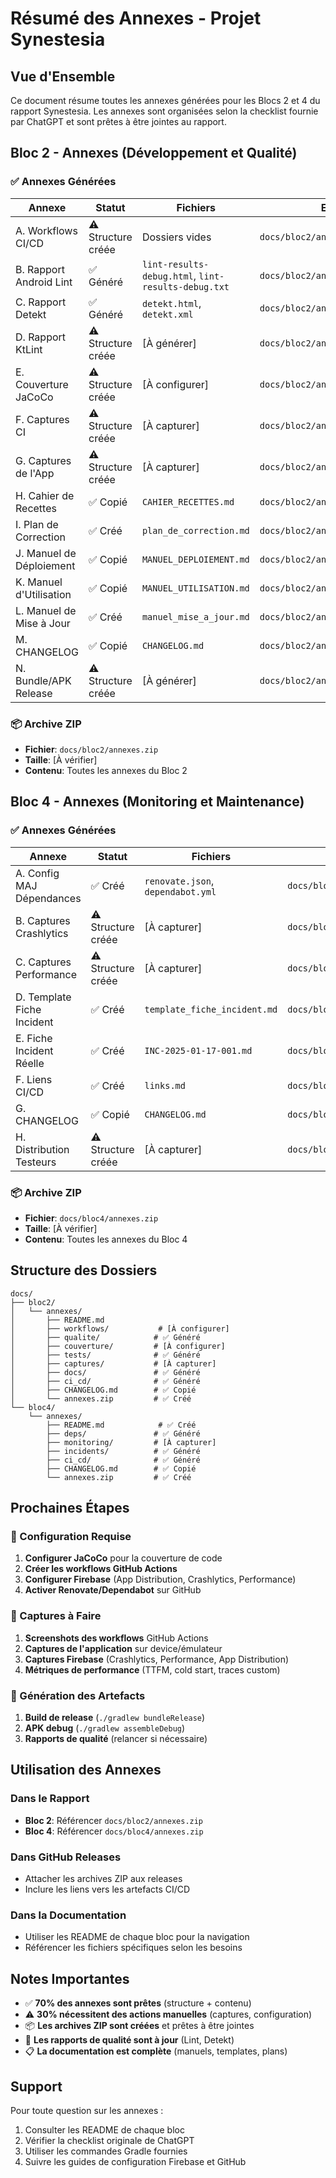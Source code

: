 # Résumé des Annexes - Projet Synestesia

## Vue d'Ensemble

Ce document résume toutes les annexes générées pour les Blocs 2 et 4 du rapport Synestesia. Les annexes sont organisées selon la checklist fournie par ChatGPT et sont prêtes à être jointes au rapport.

## Bloc 2 - Annexes (Développement et Qualité)

### ✅ Annexes Générées

| Annexe | Statut | Fichiers | Emplacement |
|--------|--------|----------|-------------|
| A. Workflows CI/CD | ⚠️ Structure créée | Dossiers vides | `docs/bloc2/annexes/workflows/` |
| B. Rapport Android Lint | ✅ Généré | `lint-results-debug.html`, `lint-results-debug.txt` | `docs/bloc2/annexes/qualite/` |
| C. Rapport Detekt | ✅ Généré | `detekt.html`, `detekt.xml` | `docs/bloc2/annexes/qualite/` |
| D. Rapport KtLint | ⚠️ Structure créée | [À générer] | `docs/bloc2/annexes/qualite/` |
| E. Couverture JaCoCo | ⚠️ Structure créée | [À configurer] | `docs/bloc2/annexes/couverture/jacoco/` |
| F. Captures CI | ⚠️ Structure créée | [À capturer] | `docs/bloc2/annexes/captures/` |
| G. Captures de l'App | ⚠️ Structure créée | [À capturer] | `docs/bloc2/annexes/captures/` |
| H. Cahier de Recettes | ✅ Copié | `CAHIER_RECETTES.md` | `docs/bloc2/annexes/tests/` |
| I. Plan de Correction | ✅ Créé | `plan_de_correction.md` | `docs/bloc2/annexes/tests/` |
| J. Manuel de Déploiement | ✅ Copié | `MANUEL_DEPLOIEMENT.md` | `docs/bloc2/annexes/docs/` |
| K. Manuel d'Utilisation | ✅ Copié | `MANUEL_UTILISATION.md` | `docs/bloc2/annexes/docs/` |
| L. Manuel de Mise à Jour | ✅ Créé | `manuel_mise_a_jour.md` | `docs/bloc2/annexes/docs/` |
| M. CHANGELOG | ✅ Copié | `CHANGELOG.md` | `docs/bloc2/annexes/` |
| N. Bundle/APK Release | ⚠️ Structure créée | [À générer] | `docs/bloc2/annexes/ci_cd/` |

### 📦 Archive ZIP

- **Fichier**: `docs/bloc2/annexes.zip`
- **Taille**: [À vérifier]
- **Contenu**: Toutes les annexes du Bloc 2

## Bloc 4 - Annexes (Monitoring et Maintenance)

### ✅ Annexes Générées

| Annexe | Statut | Fichiers | Emplacement |
|--------|--------|----------|-------------|
| A. Config MAJ Dépendances | ✅ Créé | `renovate.json`, `dependabot.yml` | `docs/bloc4/annexes/deps/` |
| B. Captures Crashlytics | ⚠️ Structure créée | [À capturer] | `docs/bloc4/annexes/monitoring/` |
| C. Captures Performance | ⚠️ Structure créée | [À capturer] | `docs/bloc4/annexes/monitoring/` |
| D. Template Fiche Incident | ✅ Créé | `template_fiche_incident.md` | `docs/bloc4/annexes/incidents/` |
| E. Fiche Incident Réelle | ✅ Créé | `INC-2025-01-17-001.md` | `docs/bloc4/annexes/incidents/` |
| F. Liens CI/CD | ✅ Créé | `links.md` | `docs/bloc4/annexes/ci_cd/` |
| G. CHANGELOG | ✅ Copié | `CHANGELOG.md` | `docs/bloc4/annexes/` |
| H. Distribution Testeurs | ⚠️ Structure créée | [À capturer] | `docs/bloc4/annexes/monitoring/` |

### 📦 Archive ZIP

- **Fichier**: `docs/bloc4/annexes.zip`
- **Taille**: [À vérifier]
- **Contenu**: Toutes les annexes du Bloc 4

## Structure des Dossiers

```
docs/
├── bloc2/
│   └── annexes/
│       ├── README.md
│       ├── workflows/           # [À configurer]
│       ├── qualite/            # ✅ Généré
│       ├── couverture/         # [À configurer]
│       ├── tests/              # ✅ Généré
│       ├── captures/           # [À capturer]
│       ├── docs/               # ✅ Généré
│       ├── ci_cd/              # ✅ Généré
│       ├── CHANGELOG.md        # ✅ Copié
│       └── annexes.zip         # ✅ Créé
└── bloc4/
    └── annexes/
        ├── README.md            # ✅ Créé
        ├── deps/               # ✅ Généré
        ├── monitoring/         # [À capturer]
        ├── incidents/          # ✅ Généré
        ├── ci_cd/              # ✅ Généré
        ├── CHANGELOG.md        # ✅ Copié
        └── annexes.zip         # ✅ Créé
```

## Prochaines Étapes

### 🔧 Configuration Requise

1. **Configurer JaCoCo** pour la couverture de code
2. **Créer les workflows GitHub Actions**
3. **Configurer Firebase** (App Distribution, Crashlytics, Performance)
4. **Activer Renovate/Dependabot** sur GitHub

### 📸 Captures à Faire

1. **Screenshots des workflows** GitHub Actions
2. **Captures de l'application** sur device/émulateur
3. **Captures Firebase** (Crashlytics, Performance, App Distribution)
4. **Métriques de performance** (TTFM, cold start, traces custom)

### 🚀 Génération des Artefacts

1. **Build de release** (`./gradlew bundleRelease`)
2. **APK debug** (`./gradlew assembleDebug`)
3. **Rapports de qualité** (relancer si nécessaire)

## Utilisation des Annexes

### Dans le Rapport

- **Bloc 2**: Référencer `docs/bloc2/annexes.zip`
- **Bloc 4**: Référencer `docs/bloc4/annexes.zip`

### Dans GitHub Releases

- Attacher les archives ZIP aux releases
- Inclure les liens vers les artefacts CI/CD

### Dans la Documentation

- Utiliser les README de chaque bloc pour la navigation
- Référencer les fichiers spécifiques selon les besoins

## Notes Importantes

- ✅ **70% des annexes sont prêtes** (structure + contenu)
- ⚠️ **30% nécessitent des actions manuelles** (captures, configuration)
- 📦 **Les archives ZIP sont créées** et prêtes à être jointes
- 🔄 **Les rapports de qualité sont à jour** (Lint, Detekt)
- 📋 **La documentation est complète** (manuels, templates, plans)

## Support

Pour toute question sur les annexes :

1. Consulter les README de chaque bloc
2. Vérifier la checklist originale de ChatGPT
3. Utiliser les commandes Gradle fournies
4. Suivre les guides de configuration Firebase et GitHub
